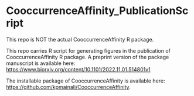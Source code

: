 # CooccurrenceAffinity_PublicationScript
This repo is NOT the actual CooccurrenceAffinity R package. 

This repo carries R script for generating figures in the publication of CooccurrenceAffinity R package. A preprint version of the package manuscript is available here:
https://www.biorxiv.org/content/10.1101/2022.11.01.514801v1

The installable package of CooccurrenceAffinity is available here: https://github.com/kpmainali/CooccurrenceAffinity.
